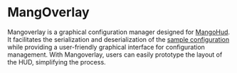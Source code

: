 # MangOverlay

Mangoverlay is a graphical configuration manager designed for [MangoHud](https://github.com/flightlessmango/MangoHud). It facilitates the serialization and deserialization of the [sample configuration](https://github.com/flightlessmango/MangoHud/blob/master/data/MangoHud.conf) while providing a user-friendly graphical interface for configuration management. With Mangoverlay, users can easily prototype the layout of the HUD, simplifying the process.